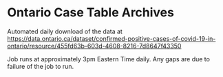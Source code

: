# Ontario Case Table Archives

Automated daily download of the data at https://data.ontario.ca/dataset/confirmed-positive-cases-of-covid-19-in-ontario/resource/455fd63b-603d-4608-8216-7d8647f43350

Job runs at approximately 3pm Eastern Time daily.  Any gaps are due to failure
of the job to run.

